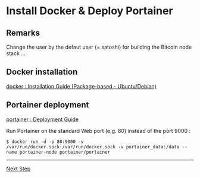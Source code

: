 Install Docker & Deploy Portainer
==
Remarks 
-
Change the user by the defaut user (= satoshi) for building the Bitcoin node stack ...

Docker installation
-
<a href="https://github.com/babonet13/HelloWorld/tree/master/App/docker">docker : Installation Guide (Package-based - Ubuntu/Debian)</a>

Portainer deployment 
-
<a href="https://github.com/babonet13/HelloWorld/tree/master/App/portainer">portainer : Deployment Guide</a>

Run Portainer on the standard Web port (e.g. 80) instead of the port 9000 :
<pre><code>$ docker run -d -p 80:9000 -v /var/run/docker.sock:/var/run/docker.sock -v portainer_data:/data --name portainer-node portainer/portainer</code></pre>
---
<a href="https://github.com/babonet13/HostYourNode/blob/master/deploy/3_DeployNodes.md">Next Step</a>
